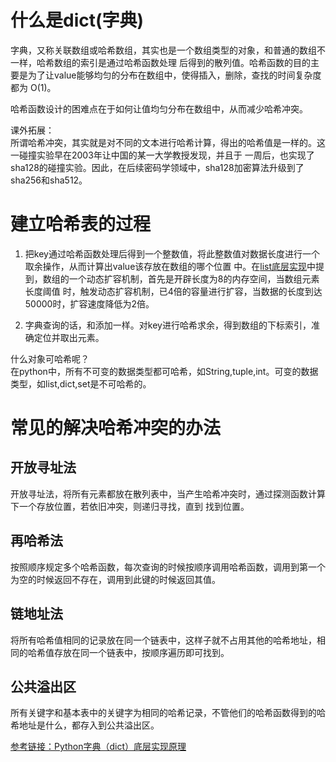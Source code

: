# 什么是dict(字典)  
字典，又称关联数组或哈希数组，其实也是一个数组类型的对象，和普通的数组不一样，哈希数组的索引是通过哈希函数处理
后得到的散列值。哈希函数的目的主要是为了让value能够均匀的分布在数组中，使得插入，删除，查找的时间复杂度都为
O(1)。

哈希函数设计的困难点在于如何让值均匀分布在数组中，从而减少哈希冲突。  

课外拓展：  
所谓哈希冲突，其实就是对不同的文本进行哈希计算，得出的哈希值是一样的。这一碰撞实验早在2003年让中国的某一大学教授发现，并且于
一周后，也实现了sha128的碰撞实验。因此，在后续密码学领域中，sha128加密算法升级到了sha256和sha512。

# 建立哈希表的过程  

1. 把key通过哈希函数处理后得到一个整数值，将此整数值对数据长度进行一个取余操作，从而计算出value该存放在数组的哪个位置
中。在[list底层实现](./list底层实现.md)中提到，数组的一个动态扩容机制，首先是开辟长度为8的内存空间，当数组元素长度阈值
时，触发动态扩容机制，已4倍的容量进行扩容，当数据的长度到达50000时，扩容速度降低为2倍。  

2. 字典查询的话，和添加一样。对key进行哈希求余，得到数组的下标索引，准确定位并取出元素。  

什么对象可哈希呢？  
在python中，所有不可变的数据类型都可哈希，如String,tuple,int。可变的数据类型，如list,dict,set是不可哈希的。

# 常见的解决哈希冲突的办法  
## 开放寻址法  
开放寻址法，将所有元素都放在散列表中，当产生哈希冲突时，通过探测函数计算下一个存放位置，若依旧冲突，则递归寻找，直到
找到位置。  

## 再哈希法  
按照顺序规定多个哈希函数，每次查询的时候按顺序调用哈希函数，调用到第一个为空的时候返回不存在，调用到此键的时候返回其值。

## 链地址法  
将所有哈希值相同的记录放在同一个链表中，这样子就不占用其他的哈希地址，相同的哈希值存放在同一个链表中，按顺序遍历即可找到。 

## 公共溢出区
所有关键字和基本表中的关键字为相同的哈希记录，不管他们的哈希函数得到的哈希地址是什么，都存入到公共溢出区。

[参考链接：Python字典（dict）底层实现原理](https://blog.csdn.net/limengshi138392/article/details/97929500)  


